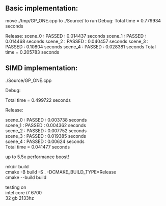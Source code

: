 ## Basic implementation:
move ./tmp/GP_ONE.cpp to ./Source/ to run
Debug:
Total time = 0.779934 seconds

Release:
scene_0 : PASSED : 0.014437 seconds
scene_1 : PASSED : 0.014468 seconds
scene_2 : PASSED : 0.040457 seconds
scene_3 : PASSED : 0.10804 seconds
scene_4 : PASSED : 0.028381 seconds
Total time = 0.205783 seconds

## SIMD implementation:

./Source/GP_ONE.cpp

Debug:

Total time = 0.499722 seconds

Release:

scene_0 : PASSED : 0.003738 seconds \
scene_1 : PASSED : 0.004362 seconds \
scene_2 : PASSED : 0.007752 seconds \
scene_3 : PASSED : 0.019385 seconds \
scene_4 : PASSED : 0.00624 seconds \
Total time = 0.041477 seconds

up to 5.5x performance boost!

mkdir build \
cmake -B build -S . -DCMAKE_BUILD_TYPE=Release \
cmake --build build

testing on \
intel core i7 6700 \
32 gb 2133hz